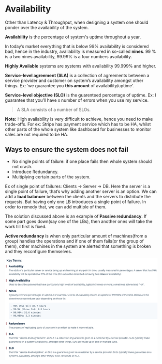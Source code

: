 # Availability

Other than Latency & Throughput, when designing a system one should ponder over the availability of the system.

**Availability** is the percentage of system's uptime throughout a year.

In today’s market everything that is below 99% availability is considered bad, hence in the industry, availability is measured in so-called **nines**. 99 % is a two nines availability, 99.99% is a four numbers availability.

**Highly Available** systems are systems with availability 99.999% and higher.

**Service-level agreement (SLA)** is a collection of agreements between a service provider and customer on system’s availability amongst other things. Ex: ‘we guarantee you **this amount** of availability/uptime’.

**Service-level objective (SLO)** is the guarenteed percentage of uptime. Ex: I guarantee that you’ll have x number of errors when you use my service.

> A SLA consists of a number of SLOs.

**Note:** High availability is very difficult to achieve, hence you need to make trade-offs.
For ex: Stripe has payment service which has to be HA, whilst other parts of the whole system like dashboard for businesses to monitor sales are not required to be HA.

## Ways to ensure the system does not fail

* No single points of failure: if one place fails then whole system should not crash.
* Introduce Redundancy.
* Multiplying certain parts of the system.

Ex of single point of failures: Clients -> Server -> DB.
Here the server is a single point of failure, that’s why adding another server is an option. We can add a **load balancer** between the clients and the servers to distribute the requests. But having only one LB introduces a single point of failure. In order to remedy that, we can add multiple of them.

The solution discussed above is an example of **Passive redundancy**.
If some part goes down(say one of the LBs), then another ones will take the work till first is fixed.

**Active redundancy** is when only particular amount of machines(from a group) handles the operations and if one of them fails(or the group of them), other machines in the system are alerted that something is broken and they reconfigure themselves.

![Key Terminologies](ImageRepo/Availability.png?raw=true)
